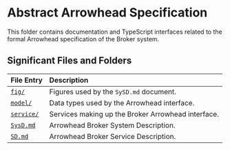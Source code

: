 # Abstract Arrowhead Specification

This folder contains documentation and TypeScript interfaces related to the
formal Arrowhead specification of the Broker system.

## Significant Files and Folders

| File Entry             | Description                                         |
|:-----------------------|:----------------------------------------------------|
| [`fig/`](fig/)         | Figures used by the `SySD.md` document.             |
| [`model/`](model/)     | Data types used by the Arrowhead interface.         |
| [`service/`](service/) | Services making up the Broker Arrowhead interface.  |
| [`SysD.md`](SysD.md)   | Arrowhead Broker System Description.                |
| [`SD.md`](SD.md)       | Arrowhead Broker Service Description.               |
